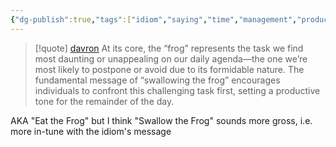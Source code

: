 ```yaml
---
{"dg-publish":true,"tags":["idiom","saying","time","management","productivity"],"permalink":"/shower-thoughts/idioms/swallow-the-frog/","dgPassFrontmatter":true}
---
```


> [!quote] [davron](https://www.davron.net/the-swallow-the-frog-principle-the-secret-to-time-management/)
> At its core, the “frog” represents the task we find most daunting or unappealing on our daily agenda—the one we’re most likely to postpone or avoid due to its formidable nature. The fundamental message of “swallowing the frog” encourages individuals to confront this challenging task first, setting a productive tone for the remainder of the day.

AKA "Eat the Frog" but I think "Swallow the Frog" sounds more gross, i.e. more in-tune with the idiom's message